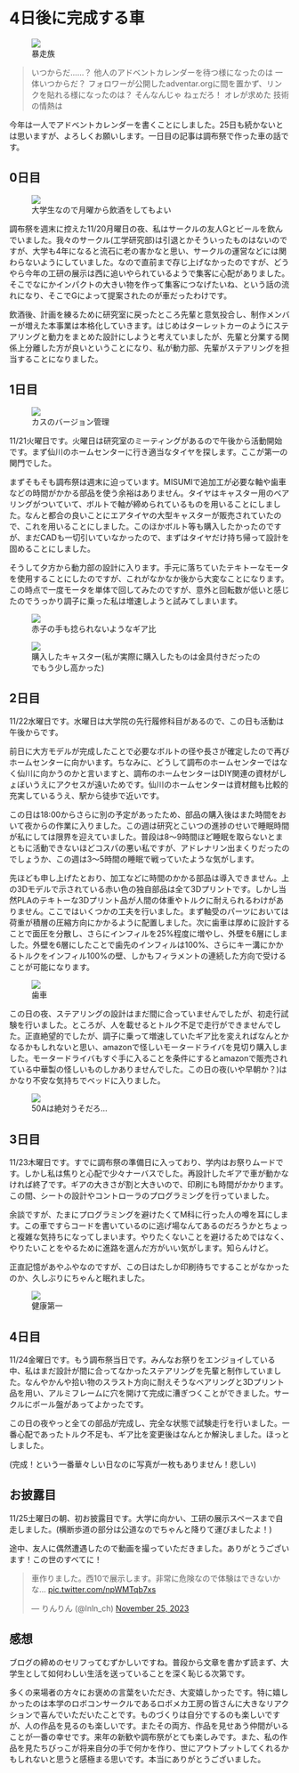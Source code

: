 # 4日後に完成する車

<figure><a href="thumbnail.jpg"><img src="thumbnail.jpg"></a><figcaption>暴走族</figcaption></figure>

> いつからだ……？ 他人のアドベントカレンダーを待つ様になったのは 一体いつからだ？
> フォロワーが公開したadventar.orgに間を置かず、リンクを貼れる様になったのは？
> そんなんじゃ ねェだろ！ オレが求めた 技術の情熱は

今年は一人でアドベントカレンダーを書くことにしました。25日も続かないとは思いますが、よろしくお願いします。一日目の記事は調布祭で作った車の話です。

## 0日目

<figure><a href="001.jpg"><img src="001.jpg"></a><figcaption>大学生なので月曜から飲酒をしてもよい</figcaption></figure>

調布祭を週末に控えた11/20月曜日の夜、私はサークルの友人Gとビールを飲んでいました。我々のサークル(工学研究部)は引退とかそういったものはないのですが、大学も4年になると流石に老の害かなと思い、サークルの運営などには関わらないようにしていました。なので直前まで存じ上げなかったのですが、どうやら今年の工研の展示は西に追いやられているようで集客に心配がありました。そこでなにかインパクトの大きい物を作って集客につなげたいね、という話の流れになり、そこでGによって提案されたのが車だったわけです。

飲酒後、計画を練るために研究室に戻ったところ先輩と意気投合し、制作メンバーが増えた本事業は本格化していきます。はじめはターレットカーのようにステアリングと動力をまとめた設計にしようと考えていましたが、先輩と分業する関係上分離した方が良いということになり、私が動力部、先輩がステアリングを担当することになりました。


## 1日目

<figure><a href="002.png"><img src="002.png"></a><figcaption>カスのバージョン管理</figcaption></figure>

11/21火曜日です。火曜日は研究室のミーティングがあるので午後から活動開始です。まず仙川のホームセンターに行き適当なタイヤを探します。ここが第一の関門でした。

まずそもそも調布祭は週末に迫っています。MISUMIで追加工が必要な軸や歯車などの時間がかかる部品を使う余裕はありません。タイヤはキャスター用のベアリングがついていて、ボルトで軸が締められているものを用いることにしました。なんと都合の良いことにエアタイヤの大型キャスターが販売されていたので、これを用いることにしました。このほかボルト等も購入したかったのですが、まだCADも一切引いていなかったので、まずはタイヤだけ持ち帰って設計を固めることにしました。

そうして夕方から動力部の設計に入ります。手元に落ちていたテキトーなモータを使用することにしたのですが、これがなかなか後から大変なことになります。この時点で一度モータを単体で回してみたのですが、意外と回転数が低いと感じたのでうっかり調子に乗った私は増速しようと試みてしまいます。


<figure><a href="003.png"><img src="003.png"></a><figcaption>赤子の手も捻られないようなギア比</figcaption></figure>

<figure><a href="004.png"><img src="004.png"></a><figcaption>購入したキャスター(私が実際に購入したものは金具付きだったのでもう少し高かった)</figcaption></figure>

## 2日目

11/22水曜日です。水曜日は大学院の先行履修科目があるので、この日も活動は午後からです。

前日に大方モデルが完成したことで必要なボルトの径や長さが確定したので再びホームセンターに向かいます。ちなみに、どうして調布のホームセンターではなく仙川に向かうのかと言いますと、調布のホームセンターはDIY関連の資材がしょぼいうえにアクセスが遠いためです。仙川のホームセンターは資材館も比較的充実しているうえ、駅から徒歩で近いです。

この日は18:00からさらに別の予定があったため、部品の購入後はまた時間をおいて夜からの作業に入りました。この週は研究とこいつの進捗のせいで睡眠時間が私にしては限界を迎えていました。普段は8～9時間ほど睡眠を取らないとまともに活動できないほどコスパの悪い私ですが、アドレナリン出まくりだったのでしょうか、この週は3～5時間の睡眠で戦っていたような気がします。

先ほども申し上げたとおり、加工などに時間のかかる部品は導入できません。上の3Dモデルで示されている赤い色の独自部品は全て3Dプリントです。しかし当然PLAのテキトーな3Dプリント品が人間の体重やトルクに耐えられるわけがありません。ここではいくつかの工夫を行いました。まず軸受のパーツにおいては荷重が積層の圧縮方向にかかるように配置しました。次に歯車は厚めに設計することで面圧を分散し、さらにインフィルを25%程度に増やし、外壁を6層にしました。外壁を6層にしたことで歯先のインフィルは100%、さらにキー溝にかかるトルクをインフィル100%の壁、しかもフィラメントの連続した方向で受けることが可能になります。

<figure><a href="005.png"><img src="005.png"></a><figcaption>歯車</figcaption></figure>

この日の夜、ステアリングの設計はまだ間に合っていませんでしたが、初走行試験を行いました。ところが、人を載せるとトルク不足で走行ができませんでした。正直絶望的でしたが、調子に乗って増速していたギア比を変えればなんとかなるかもしれないと思い、amazonで怪しいモータードライバを見切り購入しました。モータードライバもすぐ手に入ることを条件にするとamazonで販売されている中華製の怪しいものしかありませんでした。この日の夜(いや早朝か？)はかなり不安な気持ちでベッドに入りました。

<figure><a href="006.png"><img src="006.png"></a><figcaption>50Aは絶対うそだろ…</figcaption></figure>

## 3日目

11/23木曜日です。すでに調布祭の準備日に入っており、学内はお祭りムードです。しかし私は焦りと心配で少々ナーバスでした。再設計したギアで車が動かなければ終了です。ギアの大きさが割と大きいので、印刷にも時間がかかります。この間、シートの設計やコントローラのプログラミングを行っていました。

余談ですが、たまにプログラミングを避けたくてM科に行った人の噂を耳にします。この車ですらコードを書いているのに逃げ場なんてあるのだろうかとちょっと複雑な気持ちになってしまいます。やりたくないことを避けるためではなく、やりたいことをやるために進路を選んだ方がいい気がします。知らんけど。

正直記憶があやふやなのですが、この日はたしか印刷待ちですることがなかったのか、久しぶりにちゃんと眠れました。

<figure><a href="008.png"><img src="008.png"></a><figcaption>健康第一</figcaption></figure>


## 4日目

11/24金曜日です。もう調布祭当日です。みんなお祭りをエンジョイしている中、私はまだ設計が間に合ってなかったステアリングを先輩と制作していました。なんやかんや拾い物のスラスト方向に耐えそうなベアリングと3Dプリント品を用い、アルミフレームに穴を開けて完成に漕ぎつくことができました。サークルにボール盤があってよかったです。

この日の夜やっと全ての部品が完成し、完全な状態で試験走行を行いました。一番心配であったトルク不足も、ギア比を変更後はなんとか解決しました。ほっとしました。

(完成！という一番華々しい日なのに写真が一枚もありません！悲しい)

## お披露目

11/25土曜日の朝、初お披露目です。大学に向かい、工研の展示スペースまで自走しました。(横断歩道の部分は公道なのでちゃんと降りて運びましたよ！)

途中、友人に偶然遭遇したので動画を撮っていただきました。ありがとうございます！この世のすべてに！

<blockquote class="twitter-tweet"><p lang="ja" dir="ltr">車作りました。西10で展示します。非常に危険なので体験はできないかな… <a href="https://t.co/npWMTqb7xs">pic.twitter.com/npWMTqb7xs</a></p>&mdash; りんりん (@lnln_ch) <a href="https://twitter.com/lnln_ch/status/1728221282075070679?ref_src=twsrc%5Etfw">November 25, 2023</a></blockquote> <script async src="https://platform.twitter.com/widgets.js" charset="utf-8"></script> 


## 感想

ブログの締めのセリフってむずかしいですね。普段から文章を書かず読まず、大学生として如何わしい生活を送っていることを深く恥じる次第です。

多くの来場者の方々にお褒めの言葉をいただき、大変嬉しかったです。特に嬉しかったのは本学のロボコンサークルであるロボメカ工房の皆さんに大きなリアクションで喜んでいただいたことです。ものづくりは自分でするのも楽しいですが、人の作品を見るのも楽しいです。またその両方、作品を見せあう仲間がいることが一番の幸せです。来年の新歓や調布祭がとても楽しみです。また、私の作品を見たちびっこが将来自分の手で何かを作り、世にアウトプットしてくれるかもしれないと思うと感極まる思いです。本当にありがとうございました。

